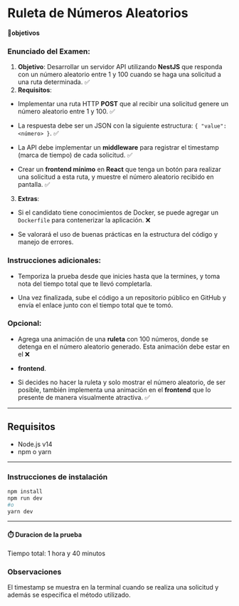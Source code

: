 # Ruleta de Números Aleatorios


**🎯objetivos**
### Enunciado del Examen:

1. **Objetivo**: Desarrollar un servidor API utilizando **NestJS** que responda con un número aleatorio entre 1 y 100 cuando se haga una solicitud a una ruta determinada. :white_check_mark:
2. **Requisitos**:
- Implementar una ruta HTTP **POST** que al recibir una solicitud genere un número aleatorio entre 1 y 100. :white_check_mark:

- La respuesta debe ser un JSON con la siguiente estructura: `{ "value": <número> }`. :white_check_mark:

- La API debe implementar un **middleware** para registrar el timestamp (marca de tiempo) de cada solicitud. :white_check_mark:

- Crear un **frontend mínimo** en **React** que tenga un botón para realizar una solicitud a esta ruta, y muestre el número aleatorio recibido en pantalla. :white_check_mark:
3. **Extras**:

- Si el candidato tiene conocimientos de Docker, se puede agregar un `Dockerfile` para contenerizar la aplicación. :x:

- Se valorará el uso de buenas prácticas en la estructura del código y manejo de errores. 

### Instrucciones adicionales:

- Temporiza la prueba desde que inicies hasta que la termines, y toma nota del tiempo total que te llevó completarla.

- Una vez finalizada, sube el código a un repositorio público en GitHub y envía el enlace junto con el tiempo total que te tomó.

### Opcional:
- Agrega una animación de una **ruleta** con 100 números, donde se detenga en el número aleatorio generado. Esta animación debe estar en el :x:
  
- **frontend**.

- Si decides no hacer la ruleta y solo mostrar el número aleatorio, de ser posible, también implementa una animación en el **frontend** que lo presente de manera visualmente atractiva. :white_check_mark:

---
## Requisitos

- Node.js v14
- npm o yarn
---
### Instrucciones de instalación 
```bash
npm install
npm run dev
#o
yarn dev
```
---
#### ⏱️ Duracion de la prueba

Tiempo total: 1 hora y 40 minutos

### Observaciones
El timestamp se muestra en la terminal cuando se realiza una solicitud y además se especifica el método utilizado.
